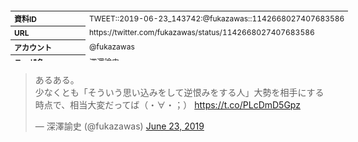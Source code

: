 <table style="font-size: 9pt; width: 610px; margin-bottom: 20px; height: 80px;">
<tbody>
    <tr>
        <th align=left>資料ID</th>
        <td align=left>TWEET::2019-06-23_143742:@fukazawas::1142668027407683586</td>
    </tr>
    <tr>
        <th align=left>URL</th>
        <td align=left>https://twitter.com/fukazawas/status/1142668027407683586</td>
    </tr>
    <tr>
        <th align=left>アカウント</th>
        <td align=left>@fukazawas</td>
    </tr>
    <tr>
        <th align=left>ユーザ名</th>
        <td align=left>深澤諭史</td>
    </tr>
    <tr>
        <th align=left>ツイートの記録日時</th>
        <td align=left>created_at 2022-08-24_1052</td>
    </tr>
</tbody>
</table>
<blockquote class="twitter-tweet" data-width="450"  data-lang="ja"><p lang="ja" dir="ltr">あるある。<br>少なくとも「そういう思い込みをして逆恨みをする人」大勢を相手にする時点で、相当大変だってば（・∀・；） <a href="https://t.co/PLcDmD5Gpz">https://t.co/PLcDmD5Gpz</a></p>&mdash; 深澤諭史 (@fukazawas) <a href="https://twitter.com/fukazawas/status/1142668027407683586?ref_src=twsrc%5Etfw">June 23, 2019</a></blockquote>
<script async src="https://platform.twitter.com/widgets.js" charset="utf-8"></script>


